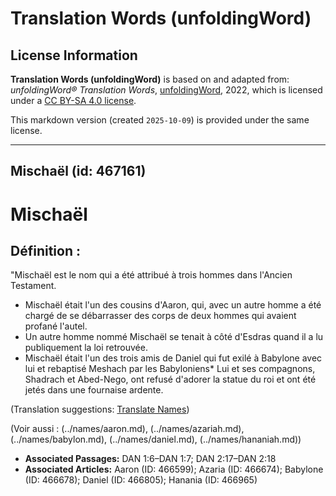 # Translation Words (unfoldingWord)

## License Information

**Translation Words (unfoldingWord)** is based on and adapted from: _unfoldingWord® Translation Words_, [unfoldingWord](https://unfoldingword.org/utw), 2022, which is licensed under a [CC BY-SA 4.0 license](https://creativecommons.org/licenses/by-sa/4.0/legalcode.en).

This markdown version (created `2025-10-09`) is provided under the same license.



--------------------------------

## Mischaël (id: 467161)

Mischaël
========

Définition :
------------

"Mischaël est le nom qui a été attribué à trois hommes dans l'Ancien Testament.

* Mischaël était l'un des cousins d'Aaron, qui, avec un autre homme a été chargé de se débarrasser des corps de deux hommes qui avaient profané l'autel.
* Un autre homme nommé Mischaël se tenait à côté d'Esdras quand il a lu publiquement la loi retrouvée.
* Mischaël était l'un des trois amis de Daniel qui fut exilé à Babylone avec lui et rebaptisé Meshach par les Babyloniens\* Lui et ses compagnons, Shadrach et Abed\-Nego, ont refusé d'adorer la statue du roi et ont été jetés dans une fournaise ardente.

(Translation suggestions: [Translate Names](rc://en/ta/man/translate/translate-names))

(Voir aussi : (../names/aaron.md), (../names/azariah.md), (../names/babylon.md), (../names/daniel.md), (../names/hananiah.md))

* **Associated Passages:** DAN 1:6–DAN 1:7; DAN 2:17–DAN 2:18
* **Associated Articles:** Aaron (ID: 466599); Azaria (ID: 466674); Babylone (ID: 466678); Daniel (ID: 466805); Hanania (ID: 466965)

